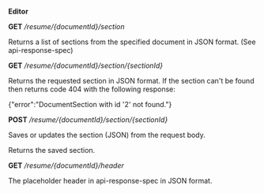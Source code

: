 **Editor**

**GET** */resume/{documentId}/section*

Returns a list of sections from the specified document in JSON format. (See api-response-spec)

**GET** */resume/{documentId}/section/{sectionId}*

Returns the requested section in JSON format. If the section can't be found then returns code 404 with the following response:

{"error":"DocumentSection with id '2' not found."}


**POST** */resume/{documentId}/section/{sectionId}*

Saves or updates the section (JSON) from the request body.

Returns the saved section.


**GET** */resume/{documentId}/header*

The placeholder header in api-response-spec in JSON format.